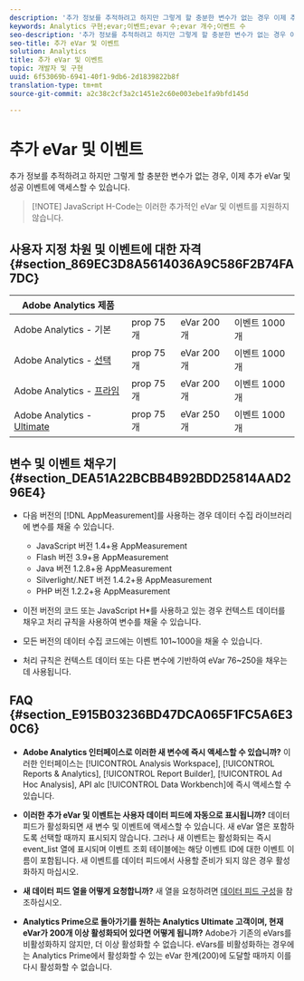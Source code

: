 ```yaml
---
description: '추가 정보를 추적하려고 하지만 그렇게 할 충분한 변수가 없는 경우 이제 추가 eVar 및 성공 이벤트에 액세스할 수 있습니다 '
keywords: Analytics 구현;evar;이벤트;evar 수;evar 개수;이벤트 수
seo-description: '추가 정보를 추적하려고 하지만 그렇게 할 충분한 변수가 없는 경우 이제 추가 eVar 및 성공 이벤트에 액세스할 수 있습니다 '
seo-title: 추가 eVar 및 이벤트
solution: Analytics
title: 추가 eVar 및 이벤트
topic: 개발자 및 구현
uuid: 6f53069b-6941-40f1-9db6-2d1839822b8f
translation-type: tm+mt
source-git-commit: a2c38c2cf3a2c1451e2c60e003ebe1fa9bfd145d

---
```



# 추가 eVar 및 이벤트

추가 정보를 추적하려고 하지만 그렇게 할 충분한 변수가 없는 경우, 이제 추가 eVar 및 성공 이벤트에 액세스할 수 있습니다.

> [!NOTE] JavaScript H-Code는 이러한 추가적인 eVar 및 이벤트를 지원하지 않습니다.

## 사용자 지정 차원 및 이벤트에 대한 자격 {#section_869EC3D8A5614036A9C586F2B74FA7DC}

| Adobe Analytics 제품 |  |  |  |
|---|---|---|---|
| Adobe Analytics - 기본 | prop 75개 | eVar 200개 | 이벤트 1000개 |
| Adobe Analytics - [선택](https://www.adobe.com/data-analytics-cloud/analytics/select.html) | prop 75개 | eVar 200개 | 이벤트 1000개 |
| Adobe Analytics - [프라임](https://www.adobe.com/data-analytics-cloud/analytics/prime.html) | prop 75개 | eVar 200개 | 이벤트 1000개 |
| Adobe Analytics - [Ultimate](https://www.adobe.com/data-analytics-cloud/analytics/ultimate.html) | prop 75개 | eVar 250개 | 이벤트 1000개 |

## 변수 및 이벤트 채우기 {#section_DEA51A22BCBB4B92BDD25814AAD296E4}

* 다음 버전의 [!DNL AppMeasurement]를 사용하는 경우 데이터 수집 라이브러리에 변수를 채울 수 있습니다.

   * JavaScript 버전 1.4+용 AppMeasurement
   * Flash 버전 3.9+용 AppMeasurement
   * Java 버전 1.2.8+용 AppMeasurement
   * Silverlight/.NET 버전 1.4.2+용 AppMeasurement
   * PHP 버전 1.2.2+용 AppMeasurement

* 이전 버전의 코드 또는 JavaScript H*를 사용하고 있는 경우 컨텍스트 데이터를 채우고 처리 규칙을 사용하여 변수를 채울 수 있습니다.
* 모든 버전의 데이터 수집 코드에는 이벤트 101~1000을 채울 수 있습니다.
* 처리 규칙은 컨텍스트 데이터 또는 다른 변수에 기반하여 eVar 76~250을 채우는 데 사용됩니다.

## FAQ {#section_E915B03236BD47DCA065F1FC5A6E30C6}

* **Adobe Analytics 인터페이스로 이러한 새 변수에 즉시 액세스할 수 있습니까?** 이러한 인터페이스는 [!UICONTROL Analysis Workspace], [!UICONTROL Reports &amp; Analytics], [!UICONTROL Report Builder], [!UICONTROL Ad Hoc Analysis], API alc [!UICONTROL Data Workbench]에 즉시 액세스할 수 있습니다.

* **이러한 추가 eVar 및 이벤트는 사용자 데이터 피드에 자동으로 표시됩니까?** 데이터 피드가 활성화되면 새 변수 및 이벤트에 액세스할 수 있습니다. 새 eVar 열은 포함하도록 선택할 때까지 표시되지 않습니다. 그러나 새 이벤트는 활성화되는 즉시 event_list 열에 표시되며 이벤트 조회 테이블에는 해당 이벤트 ID에 대한 이벤트 이름이 포함됩니다. 새 이벤트를 데이터 피드에서 사용할 준비가 되지 않은 경우 활성화하지 마십시오.

* **새 데이터 피드 열을 어떻게 요청합니까?** 새 열을 요청하려면 [데이터 피드 구성](https://marketing.adobe.com/resources/help/en_US/sc/clickstream/datafeeds_configure.html)을 참조하십시오.

* **Analytics Prime으로 돌아가기를 원하는 Analytics Ultimate 고객이며, 현재 eVar가 200개 이상 활성화되어 있다면 어떻게 됩니까?** Adobe가 기존의 eVars를 비활성화하지 않지만, 더 이상 활성화할 수 없습니다. eVars를 비활성화하는 경우에는 Analytics Prime에서 활성화할 수 있는 eVar 한계(200)에 도달할 때까지 이를 다시 활성화할 수 없습니다.

